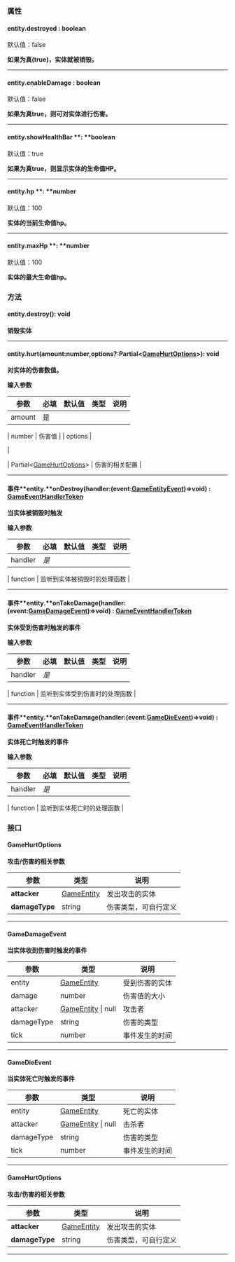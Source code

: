 
### 属性

#### entity.destroyed : boolean  
默认值：false

**如果为真(true)，实体就被销毁。**

---


#### entity.enableDamage : boolean  
默认值：false

**如果为真true，则可对实体进行伤害。**

---


#### entity.**showHealthBar** **: **boolean  
默认值：true

**如果为真true，则显示实体的生命值HP。**

---


#### entity.hp **: **number 
默认值：100

**实体的当前生命值hp。**

---


#### entity.maxHp **: **number 
默认值：100

**实体的最大生命值hp。**


### **方法**

#### **entity.**destroy()**: void**
**销毁实体**

---


#### **entity.**hurt(amount:number,options?:Partial<[GameHurtOptions](#jneYE)>)**: void**
**对实体的伤害数值。**

**输入参数**

| **参数** | **必填** | **默认值** | **类型** | **说明** |
| --- | --- | --- | --- | --- |
| amount | 是 | 

 | number | 伤害值 |
| options | 

 | 

 | Partial<[GameHurtOptions](#jneYE)> | 伤害的相关配置 |


---


#### 事件**entity.**onDestroy(handler:(event:[**GameEntityEvent**](https://www.yuque.com/box3lab/api/ok49sqk24sfmx46u#jneYE))=>void) : [GameEventHandlerToken](https://www.yuque.com/box3lab/api/gll7mhwasgn9hoq0)
**当实体被销毁时触发**

**输入参数**

| **参数** | **必填** | **默认值** | **类型** | **说明** |
| --- | --- | --- | --- | --- |
| handler | _是_ | 

 | function | 监听到实体被销毁时的处理函数 |


---


#### 事件**entity.**onTakeDamage(handler:(event:[**GameDamageEvent**](#eTwLo))=>void) : [GameEventHandlerToken](https://www.yuque.com/box3lab/api/gll7mhwasgn9hoq0)
**实体受到伤害时触发的事件**

**输入参数**

| **参数** | **必填** | **默认值** | **类型** | **说明** |
| --- | --- | --- | --- | --- |
| handler | _是_ | 

 | function | 监听到实体受到伤害时的处理函数 |


---


#### 事件**entity.**onTakeDamage(handler:(event:[**GameDieEvent**](#VwTDk))=>void) : [GameEventHandlerToken](https://www.yuque.com/box3lab/api/gll7mhwasgn9hoq0)
**实体死亡时触发的事件**

**输入参数**

| **参数** | **必填** | **默认值** | **类型** | **说明** |
| --- | --- | --- | --- | --- |
| handler | _是_ | 

 | function | 监听到实体死亡时的处理函数 |




### **接口**

#### GameHurtOptions
**攻击/伤害的相关参数**

| **参数** | **类型** | **说明** |
| --- | --- | --- |
| **attacker** | [GameEntity](https://www.yuque.com/box3lab/api/inriuuvzg5yb54kv) | 发出攻击的实体 |
| **damageType** | string | 伤害类型，可自行定义 |


---


#### GameDamageEvent
**当实体收到伤害时触发的事件**

| **参数** | **类型** | **说明** |
| --- | --- | --- |
| entity | [GameEntity](https://www.yuque.com/box3lab/api/inriuuvzg5yb54kv) | 受到伤害的实体 |
| damage | number | 伤害值的大小 |
| attacker | [GameEntity](https://www.yuque.com/box3lab/api/crnsxu2gtymwx013) &#124; null | 攻击者 |
| damageType | string | 伤害的类型 |
| tick | number | 事件发生的时间 |


---


#### GameDieEvent
**当实体死亡时触发的事件**

| **参数** | **类型** | **说明** |
| --- | --- | --- |
| entity | [GameEntity](https://www.yuque.com/box3lab/api/crnsxu2gtymwx013) | 死亡的实体 |
| attacker | [GameEntity](https://www.yuque.com/box3lab/api/crnsxu2gtymwx013) &#124; null | 击杀者 |
| damageType | string | 伤害的类型 |
| tick | number | 事件发生的时间 |


---


#### GameHurtOptions
**攻击/伤害的相关参数**

| **参数** | **类型** | **说明** |
| --- | --- | --- |
| **attacker** | [GameEntity](https://www.yuque.com/box3lab/api/crnsxu2gtymwx013) | 发出攻击的实体 |
| **damageType** | string | 伤害类型，可自行定义 |


---


